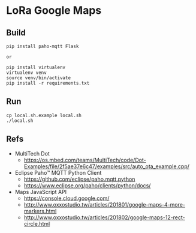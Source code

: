 # LoRa Google Maps

## Build

```shell
pip install paho-mqtt Flask

or

pip install virtualenv
virtualenv venv
source venv/bin/activate
pip install -r requirements.txt
```

## Run

```
cp local.sh.example local.sh
./local.sh
```

## Refs

- MultiTech Dot
    - https://os.mbed.com/teams/MultiTech/code/Dot-Examples/file/2f5ae37e6c47/examples/src/auto_ota_example.cpp/
- Eclipse Paho™ MQTT Python Client
    - https://github.com/eclipse/paho.mqtt.python
    - https://www.eclipse.org/paho/clients/python/docs/
-  Maps JavaScript API
    - https://console.cloud.google.com/
    -  http://www.oxxostudio.tw/articles/201801/google-maps-4-more-markers.html
    -  http://www.oxxostudio.tw/articles/201802/google-maps-12-rect-circle.html

